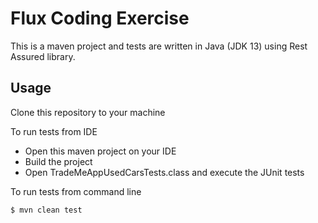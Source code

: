 # Flux Coding Exercise
This is a maven project and tests are written in Java (JDK 13) using Rest Assured library.

## Usage
Clone this repository to your machine

To run tests from IDE 
* Open this maven project on your IDE
* Build the project
* Open TradeMeAppUsedCarsTests.class and execute the JUnit tests

To run tests from command line
```sh
$ mvn clean test
```
